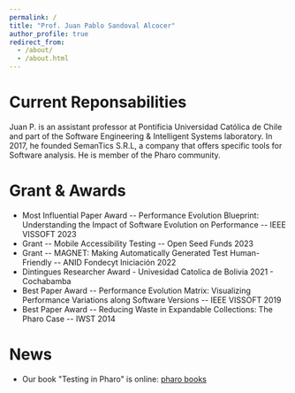 ```yaml
---
permalink: /
title: "Prof. Juan Pablo Sandoval Alcocer"
author_profile: true
redirect_from: 
  - /about/
  - /about.html
---
```

Current Reponsabilities
======
Juan P. is an assistant professor at Pontificia Universidad Católica de Chile and part of the Software Engineering & Intelligent Systems laboratory. In 2017, he founded SemanTics S.R.L, a company that offers specific tools for Software analysis. He is member of the Pharo community.

Grant & Awards
======
- Most Influential Paper Award -- Performance Evolution Blueprint:  Understanding the Impact of Software Evolution on Performance -- IEEE VISSOFT 2023
- Grant -- Mobile Accessibility Testing -- Open Seed Funds 2023
- Grant -- MAGNET: Making Automatically Generated Test Human-Friendly -- ANID Fondecyt Iniciación 2022
- Dintingues Researcher Award - Univesidad Catolica de Bolivia 2021 - Cochabamba
- Best Paper Award -- Performance Evolution Matrix:  Visualizing Performance Variations along Software Versions -- IEEE VISSOFT 2019
- Best Paper Award -- Reducing Waste in Expandable Collections: The Pharo Case -- IWST 2014

News
======
- Our book "Testing in Pharo" is online: [pharo books](https://pharo.org/news/2024-02-12-Book-Testing.html)